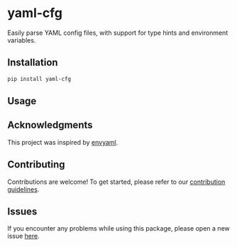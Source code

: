 # yaml-cfg

Easily parse YAML config files, with support for type hints and environment variables.

## Installation

```bash
pip install yaml-cfg
```

## Usage

<!--
#TODO: Finish up the **Usage** section of this doc
-->

## Acknowledgments

This project was inspired by [envyaml](https://github.com/thesimj/envyaml).

## Contributing

Contributions are welcome! To get started, please refer to our [contribution guidelines](https://github.com/stefanofusai/yaml-cfg/blob/main/CONTRIBUTING.md).

## Issues

If you encounter any problems while using this package, please open a new issue [here](https://github.com/stefanofusai/yaml-cfg/issues).
